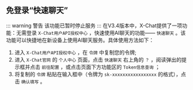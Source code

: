 ## 免登录“快速聊天”
::: warning 警告
该功能已暂时停止服务
:::
在V3.4版本中，X-Chat提供了一项功能：无需登录 `X-Chat用户API授权中心` ，快速使用AI聊天的功能—— `快速聊天` 。该功能可以快捷地在新设备上使用AI聊天服务。具体使用方法如下：

1. 进入 `X-Chat用户API授权中心` ，在 `令牌` 中复制您的令牌;
2. 进入 `X-Chat官网` 的 `个人中心` 页面，点击 `快速聊天` 右上角的 `？` ，阅读弹出的提示框并点击 `前往配置` ，或点击页面下方功能区的 `Token信息查询` ；
3. 将复制的 `令牌` 粘贴在输入框中（令牌为 `sk-xxxxxxxxxxxxxxxxx` 的格式），点击 `确认填写` 。